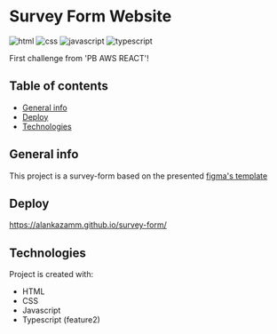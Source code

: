 # Survey Form Website
![html](https://img.shields.io/badge/HTML5-E34F26?style=for-the-badge&logo=html5&logoColor=white)
![css](https://img.shields.io/badge/CSS3-1572B6?style=for-the-badge&logo=css3&logoColor=white)
![javascript](https://img.shields.io/badge/JavaScript-F7DF1E?style=for-the-badge&logo=javascript&logoColor=black)
![typescript](https://img.shields.io/badge/Typescript-F7DF1E?style=for-the-badge&logo=typescript&logoColor=blue)

First challenge from 'PB AWS REACT'!

## Table of contents
* [General info](#general-info)
* [Deploy](#deploy)
* [Technologies](#technologies)


## General info
This project is a survey-form based on the presented [figma's template](https://www.figma.com/file/5I2a5ibNzVl3B0IyLnvKp3/survey-form---desktop-type-(Community)-(Copy)?node-id=0%3A1&t=wLYEkX7x4PX3Koqg-0)

## Deploy
https://alankazamm.github.io/survey-form/
	
## Technologies
Project is created with:
* HTML 
* CSS 
* Javascript
* Typescript (feature2)
	

